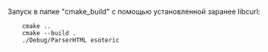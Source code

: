 Запуск в папке "cmake_build" с помощью установленной заранее libcurl:
```
    cmake ..
    cmake --build .
    ./Debug/ParserHTML esoteric
```